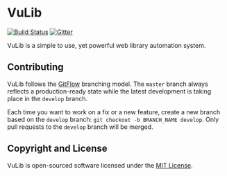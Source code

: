 # VuLib

[![Build Status](https://travis-ci.org/vulib/vulib.svg)](https://travis-ci.org/vulib/vulib)
[![Gitter](https://badges.gitter.im/Join%20Chat.svg)](https://gitter.im/vulib/vulib?utm_source=badge&utm_medium=badge&utm_campaign=pr-badge&utm_content=badge)

VuLib is a simple to use, yet powerful web library automation system.

## Contributing

VuLib follows the [GitFlow](https://www.atlassian.com/git/tutorials/comparing-workflows/gitflow-workflow) branching model. The `master` branch always reflects a production-ready state while the latest development is taking place in the `develop` branch.

Each time you want to work on a fix or a new feature, create a new branch based on the `develop` branch: `git checkout -b BRANCH_NAME develop`. Only pull requests to the `develop` branch will be merged.

## Copyright and License

VuLib is open-sourced software licensed under the [MIT License](https://github.com/vulib/vulib/blob/develop/README.md).
